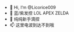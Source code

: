 - 👋 Hi, I’m @Licorice009
- 👀 蓝/紫发控 LOL APEX ZELDA 
- 🌱 纯纯新手滴捏
- 📫 这里电波到达不到哦

<!---
Licorice009/Licorice009 is a ✨ special ✨ repository because its `README.md` (this file) appears on your GitHub profile.
You can click the Preview link to take a look at your changes.
--->
